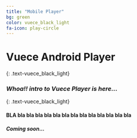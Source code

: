 ```yaml
---
title: "Mobile Player"
bg: green
color: vuece_black_light
fa-icon: play-circle
---
```


# Vuece Android Player
{: .text-vuece_black_light}

<span class="fa-stack subtlecircle" style="font-size:100px; background:rgba(255,166,0,0.1)">
  <i class="fa fa-circle fa-stack-2x text-vuece_black_light"></i>
  <i class="fa fa-android fa-stack-1x text-green"></i>
</span>

### *Whoa!! intro to Vuece Player is here...*
{: .text-vuece_black_light}


#### BLA bla bla bla bla bla bla bla bla bla bla bla bla bla 

#### ***Coming soon...***